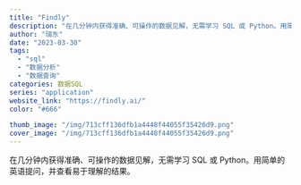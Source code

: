 ```yaml
---
title: "Findly"
description: "在几分钟内获得准确、可操作的数据见解，无需学习 SQL 或 Python。用简单的英语提问，并查看易于理解的结果。"
author: "瑞东"
date: "2023-03-30"
tags:
  - "sql"
  - "数据分析"
  - "数据查询"
categories: 数据SQL
series: "application"
website_link: "https://findly.ai/"
color: "#666"

thumb_image: "/img/713cff136dfb1a4448f44055f35426d9.png"
cover_image: "/img/713cff136dfb1a4448f44055f35426d9.png"
---
```


在几分钟内获得准确、可操作的数据见解，无需学习 SQL 或 Python。用简单的英语提问，并查看易于理解的结果。